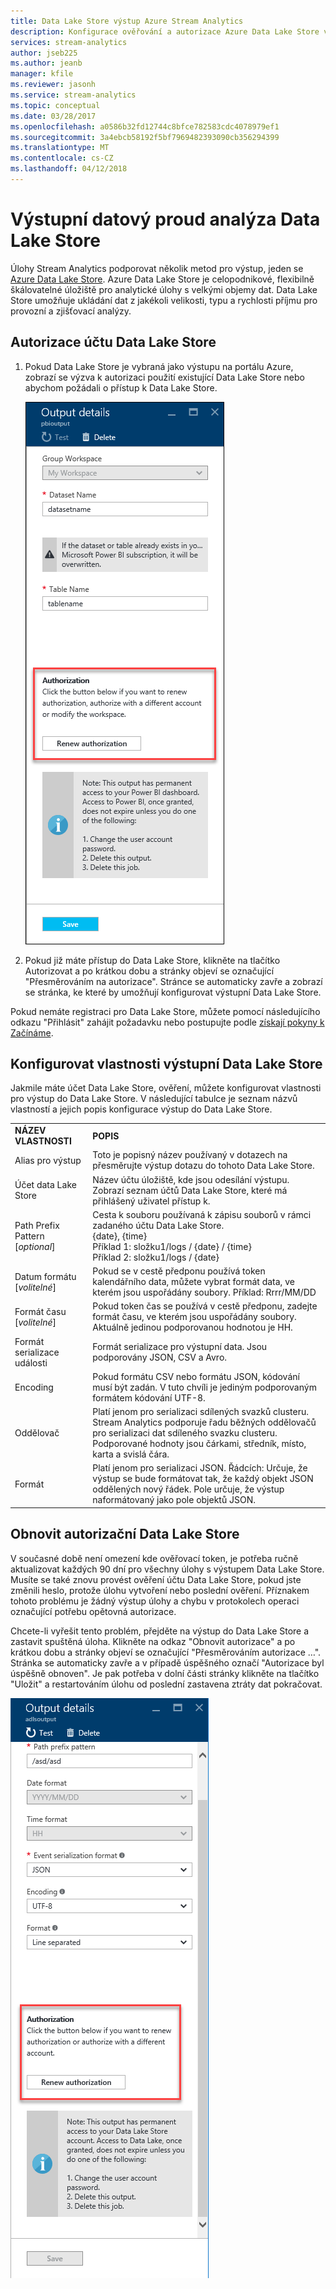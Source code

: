 ```yaml
---
title: Data Lake Store výstup Azure Stream Analytics
description: Konfigurace ověřování a autorizace Azure Data Lake Store v úloze Stream Analytics
services: stream-analytics
author: jseb225
ms.author: jeanb
manager: kfile
ms.reviewer: jasonh
ms.service: stream-analytics
ms.topic: conceptual
ms.date: 03/28/2017
ms.openlocfilehash: a0586b32fd12744c8bfce782583cdc4078979ef1
ms.sourcegitcommit: 3a4ebcb58192f5bf7969482393090cb356294399
ms.translationtype: MT
ms.contentlocale: cs-CZ
ms.lasthandoff: 04/12/2018
---
```

# <a name="stream-analytics-data-lake-store-output"></a>Výstupní datový proud analýza Data Lake Store
Úlohy Stream Analytics podporovat několik metod pro výstup, jeden se [Azure Data Lake Store](https://azure.microsoft.com/services/data-lake-store/). Azure Data Lake Store je celopodnikové, flexibilně škálovatelné úložiště pro analytické úlohy s velkými objemy dat. Data Lake Store umožňuje ukládání dat z jakékoli velikosti, typu a rychlosti příjmu pro provozní a zjišťovací analýzy.

## <a name="authorize-a-data-lake-store-account"></a>Autorizace účtu Data Lake Store
1. Pokud Data Lake Store je vybraná jako výstupu na portálu Azure, zobrazí se výzva k autorizaci použití existující Data Lake Store nebo abychom požádali o přístup k Data Lake Store.
   
   ![](media/stream-analytics-data-lake-output/stream-analytics-data-lake-output-authorization.png)  
   
2. Pokud již máte přístup do Data Lake Store, klikněte na tlačítko Autorizovat a po krátkou dobu a stránky objeví se označující "Přesměrováním na autorizace". Stránce se automaticky zavře a zobrazí se stránka, ke které by umožňují konfigurovat výstupní Data Lake Store.

Pokud nemáte registraci pro Data Lake Store, můžete pomocí následujícího odkazu "Přihlásit" zahájit požadavku nebo postupujte podle [získají pokyny k Začínáme](../data-lake-store/data-lake-store-get-started-portal.md).

## <a name="configure-the-data-lake-store-output-properties"></a>Konfigurovat vlastnosti výstupní Data Lake Store
Jakmile máte účet Data Lake Store, ověření, můžete konfigurovat vlastnosti pro výstup do Data Lake Store. V následující tabulce je seznam názvů vlastností a jejich popis konfigurace výstup do Data Lake Store.

<table>
<tbody>
<tr>
<td><B>NÁZEV VLASTNOSTI</B></td>
<td><B>POPIS</B></td>
</tr>
<tr>
<td>Alias pro výstup</td>
<td>Toto je popisný název používaný v dotazech na přesměrujte výstup dotazu do tohoto Data Lake Store.</td>
</tr>
<tr>
<td>Účet data Lake Store</td>
<td>Název účtu úložiště, kde jsou odesílání výstupu. Zobrazí seznam účtů Data Lake Store, které má přihlášený uživatel přístup k.</td>
</tr>
<tr>
<td>Path Prefix Pattern [<I>optional</I>]</td>
<td>Cesta k souboru používaná k zápisu souborů v rámci zadaného účtu Data Lake Store. <BR>{date}, {time}<BR>Příklad 1: složku1/logs / {date} / {time}<BR>Příklad 2: složku1/logs / {date}</td>
</tr>
<tr>
<td>Datum formátu [<I>volitelné</I>]</td>
<td>Pokud se v cestě předponu používá token kalendářního data, můžete vybrat formát data, ve kterém jsou uspořádány soubory. Příklad: Rrrr/MM/DD</td>
</tr>
<tr>
<td>Formát času [<I>volitelné</I>]</td>
<td>Pokud token čas se používá v cestě předponu, zadejte formát času, ve kterém jsou uspořádány soubory. Aktuálně jedinou podporovanou hodnotou je HH.</td>
</tr>
<tr>
<td>Formát serializace události</td>
<td>Formát serializace pro výstupní data. Jsou podporovány JSON, CSV a Avro.</td>
</tr>
<tr>
<td>Encoding</td>
<td>Pokud formátu CSV nebo formátu JSON, kódování musí být zadán. V tuto chvíli je jediným podporovaným formátem kódování UTF-8.</td>
</tr>
<tr>
<td>Oddělovač</td>
<td>Platí jenom pro serializaci sdílených svazků clusteru. Stream Analytics podporuje řadu běžných oddělovačů pro serializaci dat sdíleného svazku clusteru. Podporované hodnoty jsou čárkami, středník, místo, karta a svislá čára.</td>
</tr>
<tr>
<td>Formát</td>
<td>Platí jenom pro serializaci JSON. Řádcích: Určuje, že výstup se bude formátovat tak, že každý objekt JSON oddělených nový řádek. Pole určuje, že výstup naformátovaný jako pole objektů JSON.</td>
</tr>
</tbody>
</table>

## <a name="renew-data-lake-store-authorization"></a>Obnovit autorizační Data Lake Store
V současné době není omezení kde ověřovací token, je potřeba ručně aktualizovat každých 90 dní pro všechny úlohy s výstupem Data Lake Store. Musíte se také znovu provést ověření účtu Data Lake Store, pokud jste změnili heslo, protože úlohu vytvoření nebo poslední ověření. Příznakem tohoto problému je žádný výstup úlohy a chybu v protokolech operaci označující potřebu opětovná autorizace.

Chcete-li vyřešit tento problém, přejděte na výstup do Data Lake Store a zastavit spuštěná úloha. Klikněte na odkaz "Obnovit autorizace" a po krátkou dobu a stránky objeví se označující "Přesměrováním autorizace …". Stránka se automaticky zavře a v případě úspěšného označí "Autorizace byl úspěšně obnoven". Je pak potřeba v dolní části stránky klikněte na tlačítko "Uložit" a restartováním úlohu od poslední zastavena ztráty dat pokračovat.

![](media/stream-analytics-data-lake-output/stream-analytics-data-lake-output-renew-authorization.png)

